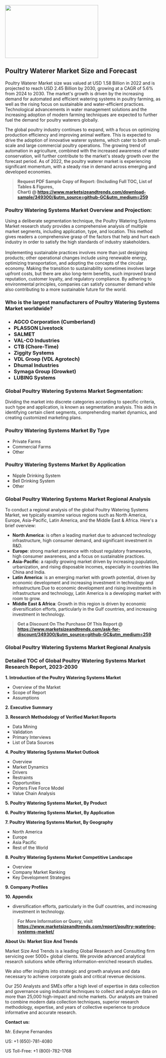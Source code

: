 <p><img class="alignnone size-medium wp-image-20088" src="https://ffe5etoiles.com/wp-content/uploads/2024/12/MST1-300x171.png" alt="" width="300" height="171" /></p><h2>Poultry Waterer Market Size and Forecast</h2><p>Poultry Waterer Market size was valued at USD 1.58 Billion in 2022 and is projected to reach USD 2.45 Billion by 2030, growing at a CAGR of 5.6% from 2024 to 2030. The market's growth is driven by the increasing demand for automated and efficient watering systems in poultry farming, as well as the rising focus on sustainable and water-efficient practices. Technological advancements in water management solutions and the increasing adoption of modern farming techniques are expected to further fuel the demand for poultry waterers globally.</p><p>The global poultry industry continues to expand, with a focus on optimizing production efficiency and improving animal welfare. This is expected to drive the adoption of innovative waterer systems, which cater to both small-scale and large commercial poultry operations. The growing trend of automation in agriculture, combined with the increased awareness of water conservation, will further contribute to the market's steady growth over the forecast period. As of 2022, the poultry waterer market is experiencing significant momentum, with a steady rise in demand across emerging and developed economies.</p></p><blockquote id="" class=""><strong>Request PDF Sample Copy of Report: (Including Full TOC, List of Tables &amp; Figures, Chart)&nbsp;@&nbsp;<strong><a href="https://www.marketsizeandtrends.com/download-sample/349300/&utm_source=github-GC&utm_medium=259" target="_blank">https://www.marketsizeandtrends.com/download-sample/349300/&utm_source=github-GC&utm_medium=259</a></strong></strong></blockquote><h3 id="" class="">Poultry Watering Systems Market&nbsp;Overview and Projection:</h3><p id="" class="">Using a deliberate segmentation technique, the Poultry Watering Systems Market research study provides a comprehensive analysis of multiple market segments, including application, type, and location. This method gives readers a comprehensive grasp of the factors that help and hurt each industry in order to satisfy the high standards of industry stakeholders. <br /> <br />Implementing sustainable practices involves more than just designing products; other operational changes include using renewable energy, optimizing transportation, and adopting the concepts of the circular economy. Making the transition to sustainability sometimes involves large upfront costs, but there are also long-term benefits, such improved brand reputation, customer loyalty, and regulatory compliance. By adhering to environmental principles, companies can satisfy consumer demand while also contributing to a more sustainable future for the world.</p><h3 id="" class="">Who is the largest manufacturers of&nbsp;Poultry Watering Systems Market worldwide?</h3><h3 class=""><p><ul><li>AGCO Corporation (Cumberland) </li><li> PLASSON Livestock </li><li> SALMET </li><li> VAL-CO Industries </li><li> CTB (Chore-Time) </li><li> Ziggity Systems </li><li> VDL Groep (VDL Agrotech) </li><li> Dhumal Industries </li><li> Symaga Group (Growket) </li><li> LUBING Systems</li></ul></p></h3><h3 id="" class="">Global&nbsp;Poultry Watering Systems Market Segmentation:</h3><p id="" class="">Dividing the market into discrete categories according to specific criteria, such type and application, is known as segmentation analysis. This aids in identifying certain client segments, comprehending market dynamics, and creating customized marketing plans.</p><h3 id="" class="">Poultry Watering Systems Market&nbsp;By Type</h3><p><p><ul><li>Private Farms</li><li> Commercial Farms</li><li> Other</p></li></ul></p></p><h3 id="" class="">Poultry Watering Systems Market&nbsp;By Application</h3><p class=""><p><ul><li>Nipple Drinking System</li><li> Bell Drinking System</li><li> Other</li></ul></p></p><h3 id="" class="">Global Poultry Watering Systems Market Regional Analysis</h3><p id="" class="">To conduct a regional analysis of the global Poultry Watering Systems Market, we typically examine various regions such as North America, Europe, Asia-Pacific, Latin America, and the Middle East &amp; Africa. Here's a brief overview:</p><ul><li><strong>North America</strong>: is often a leading market due to advanced technology infrastructure, high consumer demand, and significant investment in R&amp;D.</li><li><strong>Europe</strong>: strong market presence with robust regulatory frameworks, high consumer awareness, and a focus on sustainable practices.</li><li><strong>Asia-Pacific</strong>: a rapidly growing market driven by increasing population, urbanization, and rising disposable incomes, especially in countries like China and India.</li><li><strong>Latin America</strong>: is an emerging market with growth potential, driven by economic development and increasing investment in technology and infrastructure.Due to economic development and rising investments in infrastructure and technology, Latin America is a developing market with room to grow.</li><li><strong>Middle East &amp; Africa</strong>: Growth in this region is driven by economic diversification efforts, particularly in the Gulf countries, and increasing investment in technology.</li></ul><blockquote id="" class=""><strong>Get a Discount On The Purchase Of This Report @ <strong><a href="https://www.marketsizeandtrends.com/ask-for-discount/349300/&utm_source=github-GC&utm_medium=259" target="_blank">https://www.marketsizeandtrends.com/ask-for-discount/349300/&utm_source=github-GC&utm_medium=259</a></strong></strong></blockquote><h3 id="" class="">Global Poultry Watering Systems Market Regional Analysis</h3><h3 id="" class="">Detailed TOC of Global Poultry Watering Systems Market Research Report, 2023-2030</h3><p id="" class=""><strong>1. Introduction of the Poultry Watering Systems Market</strong></p><ul><li>Overview of the Market</li><li>Scope of Report</li><li>Assumptions</li></ul><p id="" class=""><strong>2. Executive Summary</strong></p><p id="" class=""><strong>3. Research Methodology of Verified Market Reports</strong></p><ul><li>Data Mining</li><li>Validation</li><li>Primary Interviews</li><li>List of Data Sources</li></ul><p id="" class=""><strong>4. Poultry Watering Systems Market Outlook</strong></p><ul><li>Overview</li><li>Market Dynamics</li><li>Drivers</li><li>Restraints</li><li>Opportunities</li><li>Porters Five Force Model</li><li>Value Chain Analysis</li></ul><p id="" class=""><strong>5. Poultry Watering Systems Market, By Product</strong></p><p id="" class=""><strong>6. Poultry Watering Systems Market, By Application</strong></p><p id="" class=""><strong>7. Poultry Watering Systems Market, By Geography</strong></p><ul><li>North America</li><li>Europe</li><li>Asia Pacific</li><li>Rest of the World</li></ul><p id="" class=""><strong>8. Poultry Watering Systems Market Competitive Landscape</strong></p><ul><li>Overview</li><li>Company Market Ranking</li><li>Key Development Strategies</li></ul><p id="" class=""><strong>9. Company Profiles</strong></p><p id="" class=""><strong>10. Appendix</strong></p><ul><li>diversification efforts, particularly in the Gulf countries, and increasing investment in technology.</li></ul><blockquote id="" class=""><strong>For More Information or Query, visit <strong><strong><a href="https://www.marketsizeandtrends.com/report/poultry-watering-systems-market/" target="_blank">https://www.marketsizeandtrends.com/report/poultry-watering-systems-market/</a></strong></strong></strong></blockquote><p id="" class=""><strong>About Us: Market Size And Trends</strong></p><p id="" class="">Market Size And Trends is a leading Global Research and Consulting firm servicing over 5000+ global clients. We provide advanced analytical research solutions while offering information-enriched research studies.</p><p id="" class="">We also offer insights into strategic and growth analyses and data necessary to achieve corporate goals and critical revenue decisions.</p><p id="" class="">Our 250 Analysts and SMEs offer a high level of expertise in data collection and governance using industrial techniques to collect and analyze data on more than 25,000 high-impact and niche markets. Our analysts are trained to combine modern data collection techniques, superior research methodology, expertise, and years of collective experience to produce informative and accurate research.</p><p id="" class=""><strong>Contact us:</strong></p><p id="" class="">Mr. Edwyne Fernandes</p><p id="" class="">US: +1 (650)-781-4080</p><p id="" class="">US Toll-Free: +1 (800)-782-1768</p>
